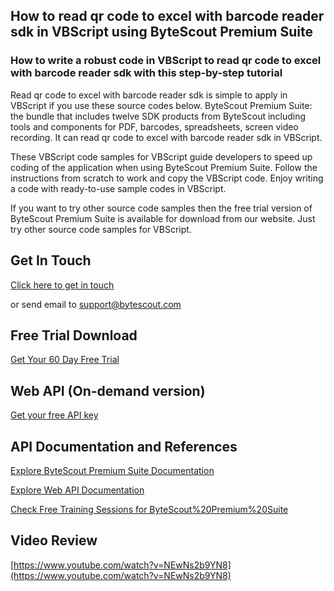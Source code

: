 ## How to read qr code to excel with barcode reader sdk in VBScript using ByteScout Premium Suite

### How to write a robust code in VBScript to read qr code to excel with barcode reader sdk with this step-by-step tutorial

Read qr code to excel with barcode reader sdk is simple to apply in VBScript if you use these source codes below. ByteScout Premium Suite: the bundle that includes twelve SDK products from ByteScout including tools and components for PDF, barcodes, spreadsheets, screen video recording. It can read qr code to excel with barcode reader sdk in VBScript.

 These VBScript code samples for VBScript guide developers to speed up coding of the application when using ByteScout Premium Suite. Follow the instructions from scratch to work and copy the VBScript code. Enjoy writing a code with ready-to-use sample codes in VBScript.

If you want to try other source code samples then the free trial version of ByteScout Premium Suite is available for download from our website. Just try other source code samples for VBScript.

## Get In Touch

[Click here to get in touch](https://bytescout.zendesk.com/hc/en-us/requests/new?subject=ByteScout%20Premium%20Suite%20Question)

or send email to [support@bytescout.com](mailto:support@bytescout.com?subject=ByteScout%20Premium%20Suite%20Question) 

## Free Trial Download

[Get Your 60 Day Free Trial](https://bytescout.com/download/web-installer?utm_source=github-readme)

## Web API (On-demand version)

[Get your free API key](https://pdf.co/documentation/api?utm_source=github-readme)

## API Documentation and References

[Explore ByteScout Premium Suite Documentation](https://bytescout.com/documentation/index.html?utm_source=github-readme)

[Explore Web API Documentation](https://pdf.co/documentation/api?utm_source=github-readme)

[Check Free Training Sessions for ByteScout%20Premium%20Suite](https://academy.bytescout.com/)

## Video Review

[https://www.youtube.com/watch?v=NEwNs2b9YN8](https://www.youtube.com/watch?v=NEwNs2b9YN8)